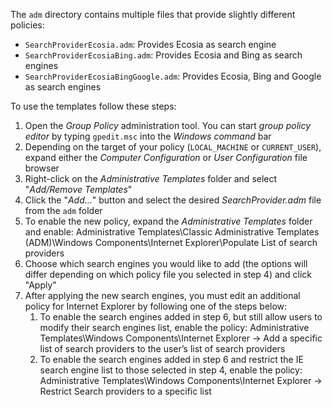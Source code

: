 The `adm` directory contains multiple files that provide slightly different policies:
 * `SearchProviderEcosia.adm`: Provides Ecosia as search engine
 * `SearchProviderEcosiaBing.adm`: Provides Ecosia and Bing as search engines
 * `SearchProviderEcosiaBingGoogle.adm`: Provides Ecosia, Bing and Google as search engines

To use the templates follow these steps:
1. Open the _Group Policy_ administration tool. You can start _group policy editor_ by typing `gpedit.msc` into the _Windows command_ bar
2. Depending on the target of your policy (`LOCAL_MACHINE` or `CURRENT_USER`), expand either the _Computer Configuration_ or _User Configuration_ file browser
3. Right-click on the _Administrative Templates_ folder and select "_Add/Remove Templates_"
4. Click the "_Add…_" button and select the desired _SearchProvider.adm_ file from the `adm` folder
5. To enable the new policy, expand the _Administrative Templates_ folder and enable: Administrative Templates\Classic Administrative Templates (ADM)\Windows Components\Internet Explorer\Populate List of search providers
6. Choose which search engines you would like to add (the options will differ depending on which policy file you selected in step 4) and click "Apply"
7. After applying the new search engines, you must edit an additional policy for Internet Explorer by following one of the steps below:
    1. To enable the search engines added in step 6, but still allow users to modify their search engines list, enable the policy: Administrative Templates\Windows Components\Internet Explorer → Add a specific list of search providers to the user’s list of search providers
    2. To enable the search engines added in step 6 and restrict the IE search engine list to those selected in step 4, enable the policy: Administrative Templates\Windows Components\Internet Explorer → Restrict Search providers to a specific list